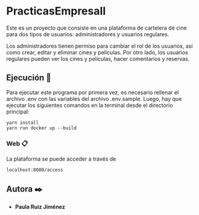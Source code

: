 # PracticasEmpresaII

Este es un proyecto que consiste en una plataforma de cartelera de cine para dos tipos de usuarios: administradores y usuarios regulares.

Los administradores tienen permiso para cambiar el rol de los usuarios, así como crear, editar y eliminar cines y películas. Por otro lado, los usuarios regulares pueden ver los cines y películas, hacer comentarios y reservas.

## Ejecución 🚀

Para ejecutar este programa por primera vez, es necesario rellenar el archivo .env con las variables del archivo .env.sample.
Luego, hay que ejecutar los siguientes comandos en la terminal desde el directorio principal:

```
yarn install
yarn run docker up --build
```

### Web 📋

La plataforma se puede acceder a través de

```
localhost:8008/access
```

## Autora ✒️

* **Paula Ruiz Jiménez** 
